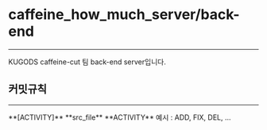 # caffeine_how_much_server/back-end
<hr/>
KUGODS caffeine-cut 팀 back-end server입니다.

## 커밋규칙
<hr/>
**[ACTIVITY]** **src_file**
**ACTIVITY** 예시 : ADD, FIX, DEL, ...


